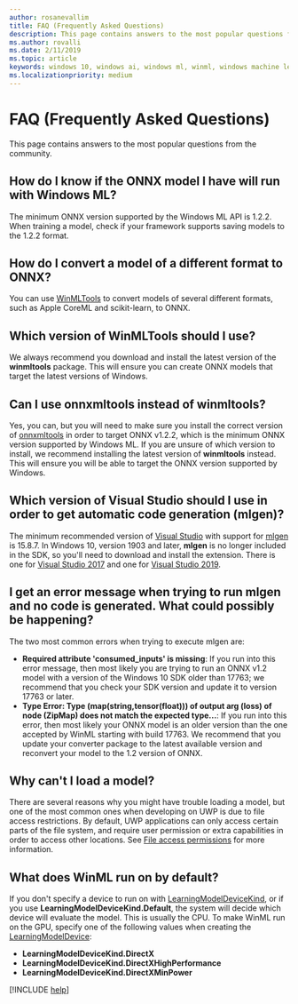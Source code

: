 ```yaml
---
author: rosanevallim
title: FAQ (Frequently Asked Questions)
description: This page contains answers to the most popular questions from the community.
ms.author: rovalli
ms.date: 2/11/2019
ms.topic: article
keywords: windows 10, windows ai, windows ml, winml, windows machine learning
ms.localizationpriority: medium
---
```


# FAQ (Frequently Asked Questions)

This page contains answers to the most popular questions from the community.

## How do I know if the ONNX model I have will run with Windows ML?

The minimum ONNX version supported by the Windows ML API is 1.2.2. When training a model, check if your framework supports saving models to the 1.2.2 format.

## How do I convert a model of a different format to ONNX?

You can use [WinMLTools](convert-model-winmltools.md) to convert models of several different formats, such as Apple CoreML and scikit-learn, to ONNX.

## Which version of WinMLTools should I use?

We always recommend you download and install the latest version of the **winmltools** package. This will ensure you can create ONNX models that target the latest versions of Windows.

## Can I use onnxmltools instead of winmltools?

Yes, you can, but you will need to make sure you install the correct version of [onnxmltools](https://github.com/onnx/onnxmltools) in order to target ONNX v1.2.2, which is the minimum ONNX version supported by Windows ML. If you are unsure of which version to install, we recommend installing the latest version of **winmltools** instead. This 
will ensure you will be able to target the ONNX version supported by Windows.

## Which version of Visual Studio should I use in order to get automatic code generation (mlgen)?

The minimum recommended version of [Visual Studio](https://visualstudio.microsoft.com/vs/) with support for [mlgen](mlgen.md) is 15.8.7. In Windows 10, version 1903 and later, **mlgen** is no longer included in the SDK, so you'll need to download and install the extension. There is one for [Visual Studio 2017](https://marketplace.visualstudio.com/items?itemName=WinML.mlgen) and one for [Visual Studio 2019](https://marketplace.visualstudio.com/items?itemName=WinML.mlgenv2).

## I get an error message when trying to run mlgen and no code is generated. What could possibly be happening?

The two most common errors when trying to execute mlgen are:

* **Required attribute 'consumed_inputs' is missing**: If you run into this error message, then most likely you are trying to run an ONNX v1.2 model with a version of the Windows 10 SDK older than 17763; we recommend that you check your SDK version and update it to version 17763 or later.
* **Type Error: Type (map(string,tensor(float))) of output arg (loss) of node (ZipMap) does not match the expected type...**: If you run into this error, then most likely your ONNX model is an older version than the one accepted by WinML starting with build 17763. We recommend that you update your converter package to the latest available version and reconvert your model to the 1.2 version of ONNX.

## Why can't I load a model?

There are several reasons why you might have trouble loading a model, but one of the most common ones when developing on UWP is due to file access restrictions. By default, UWP applications can only access certain parts of the file system, and require user permission or extra capabilities in order to access other locations. See [File access permissions](https://docs.microsoft.com/windows/uwp/files/file-access-permissions) for more information.

## What does WinML run on by default?

If you don't specify a device to run on with [LearningModelDeviceKind](https://docs.microsoft.com/uwp/api/windows.ai.machinelearning.learningmodeldevicekind), or if you use **LearningModelDeviceKind.Default**, the system will decide which device will evaluate the model. This is usually the CPU. To make WinML run on the GPU, specify one of the following values when creating the [LearningModelDevice](https://docs.microsoft.com/uwp/api/windows.ai.machinelearning.learningmodeldevice):

* **LearningModelDeviceKind.DirectX**
* **LearningModelDeviceKind.DirectXHighPerformance**
* **LearningModelDeviceKind.DirectXMinPower**

[!INCLUDE [help](includes/get-help.md)]
